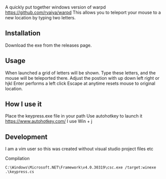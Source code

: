 A quickly put together windows version of warpd https://github.com/rvaiya/warpd
This allows you to teleport your mouse to a new location by typing two letters.

## Installation
Download the exe from the releases page.

## Usage
When launched a grid of letters will be shown.
Type these letters, and the mouse will be teleported there.
Adjust the postion with up down left right or hjkl
Enter performs a left click
Escape at anytime resets mouse to original location.

## How I use it
Place the keypress.exe file in your path
Use autohotkey to launch it https://www.autohotkey.com/
I use Win + j


## Development
I am a vim user so this was created without visual studio project files etc

Compilation
```
C:\Windows\Microsoft.NET\Framework\v4.0.30319\csc.exe /target:winexe .\keypress.cs
```
